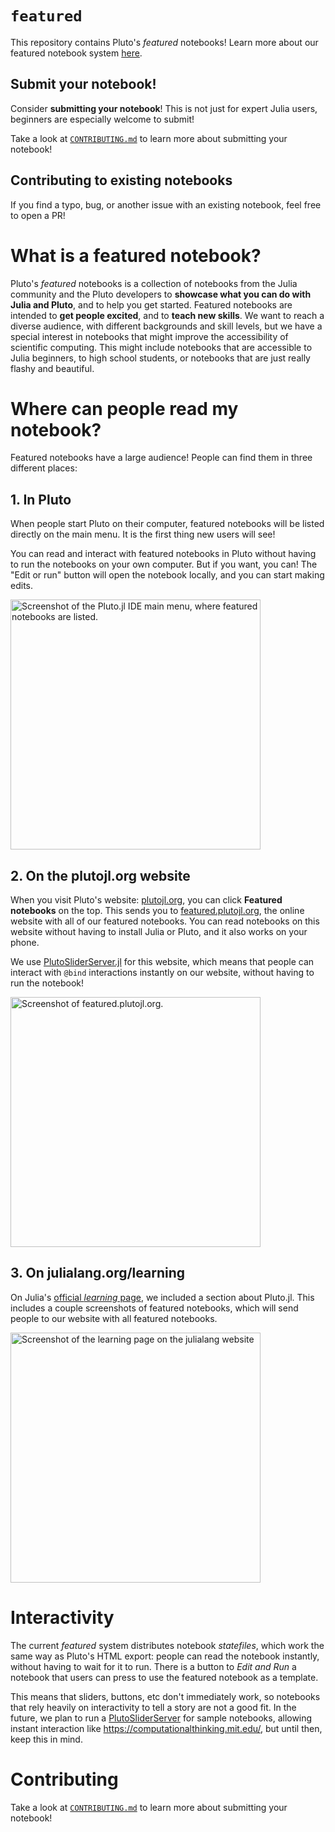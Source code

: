 # `featured`

This repository contains Pluto's *featured* notebooks! Learn more about our featured notebook system [here](https://github.com/fonsp/Pluto.jl/pull/2048).

## Submit your notebook!

Consider **submitting your notebook**! This is not just for expert Julia users, beginners are especially welcome to submit!

Take a look at [`CONTRIBUTING.md`](https://github.com/JuliaPluto/featured/blob/main/CONTRIBUTING.md) to learn more about submitting your notebook!

## Contributing to existing notebooks

If you find a typo, bug, or another issue with an existing notebook, feel free to open a PR!

# What is a featured notebook?

Pluto's *featured* notebooks is a collection of notebooks from the Julia community and the Pluto developers to **showcase what you can do with Julia and Pluto**, and to help you get started. Featured notebooks are intended to **get people excited**, and to **teach new skills**. We want to reach a diverse audience, with different backgrounds and skill levels, but we have a special interest in notebooks that might improve the accessibility of scientific computing. This might include notebooks that are accessible to Julia beginners, to high school students, or notebooks that are just really flashy and beautiful.

# Where can people read my notebook?

Featured notebooks have a large audience! People can find them in three different places:

## 1. In Pluto

When people start Pluto on their computer, featured notebooks will be listed directly on the main menu. It is the first thing new users will see!

You can read and interact with featured notebooks in Pluto without having to run the notebooks on your own computer. But if you want, you can! The "Edit or run" button will open the notebook locally, and you can start making edits.

<img src="https://github.com/JuliaPluto/featured/assets/6933510/f2e06d64-5363-4291-8a49-f4ace85c9aa4" alt="Screenshot of the Pluto.jl IDE main menu, where featured notebooks are listed." width=400>

## 2. On the plutojl.org website
When you visit Pluto's website: [plutojl.org](https://plutojl.org), you can click **Featured notebooks** on the top. This sends you to [featured.plutojl.org](https://featured.plutojl.org), the online website with all of our featured notebooks. You can read notebooks on this website without having to install Julia or Pluto, and it also works on your phone.

We use [PlutoSliderServer.jl](https://github.com/JuliaPluto/PlutoSliderServer.jl) for this website, which means that people can interact with `@bind` interactions instantly on our website, without having to run the notebook!

<img src="https://github.com/JuliaPluto/featured/assets/6933510/dcd1968f-a3f2-479b-9436-48480dd68e7e" alt="Screenshot of featured.plutojl.org." width=400>


## 3. On julialang.org/learning
On Julia's [official *learning* page](https://julialang.org/learning/), we included a section about Pluto.jl. This includes a couple screenshots of featured notebooks, which will send people to our website with all featured notebooks.

<img src="https://github.com/JuliaPluto/featured/assets/6933510/a4e29293-65a3-42e0-a44f-f59be89b937f" alt="Screenshot of the learning page on the julialang website" width=400>

# Interactivity
The current *featured* system distributes notebook *statefiles*, which work the same way as Pluto's HTML export: people can read the notebook instantly, without having to wait for it to run. There is a button to *Edit and Run* a notebook that users can press to use the featured notebook as a template.

This means that sliders, buttons, etc don't immediately work, so notebooks that rely heavily on interactivity to tell a story are not a good fit. In the future, we plan to run a [PlutoSliderServer](https://github.com/JuliaPluto/PlutoSliderServer.jl) for sample notebooks, allowing instant interaction like https://computationalthinking.mit.edu/, but until then, keep this in mind.

# Contributing
Take a look at [`CONTRIBUTING.md`](https://github.com/JuliaPluto/featured/blob/main/CONTRIBUTING.md) to learn more about submitting your notebook!
